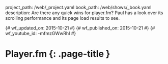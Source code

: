 project_path: /web/_project.yaml
book_path: /web/shows/_book.yaml
description: Are there any quick wins for player.fm? Paul has a look over its scrolling performance and its page load results to see.

{# wf_updated_on: 2015-10-21 #}
{# wf_published_on: 2015-10-21 #}
{# wf_youtube_id: -mfmzGWwRhI #}

# Player.fm {: .page-title }


<div class="video-wrapper">
  <iframe class="devsite-embedded-youtube-video" data-video-id="-mfmzGWwRhI"
          data-autohide="1" data-showinfo="0" frameborder="0" allowfullscreen>
  </iframe>
</div>


